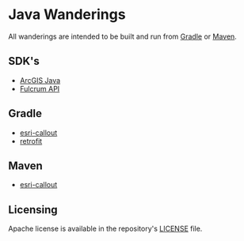 # Java Wanderings
All wanderings are intended to be built and run from [Gradle](https://gradle.org/) or [Maven](https://maven.apache.org/). 


## SDK's
- [ArcGIS Java](https://developers.arcgis.com/java/)
- [Fulcrum API](https://developer.fulcrumapp.com/api/intro/)

## Gradle
- [esri-callout](gradle/esri-callout)
- [retrofit](gradle/retrofit)

## Maven
- [esri-callout](maven/esri-callout)

## Licensing
Apache license is available in the repository's [LICENSE](LICENSE) file.
